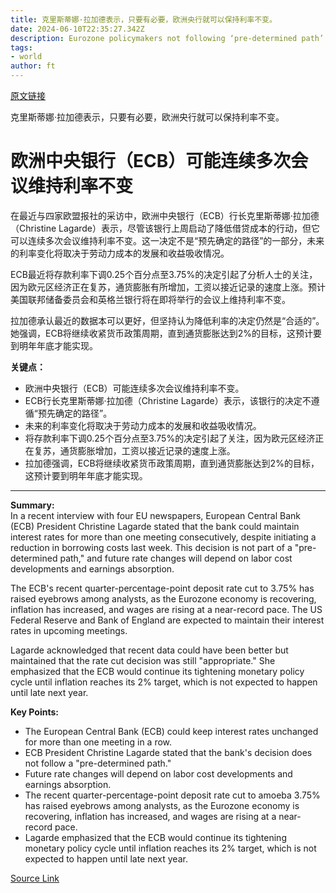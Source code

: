 ```yaml
---
title: 克里斯蒂娜·拉加德表示，只要有必要，欧洲央行就可以保持利率不变。
date: 2024-06-10T22:35:27.342Z
description: Eurozone policymakers not following ‘pre-determined path’ after recent cut, says president
tags: 
- world
author: ft
---
```


[原文链接](https://ft.com/content/27b95ab2-8490-4f81-b31d-12d8e5d37ffd)

克里斯蒂娜·拉加德表示，只要有必要，欧洲央行就可以保持利率不变。

# 欧洲中央银行（ECB）可能连续多次会议维持利率不变

在最近与四家欧盟报社的采访中，欧洲中央银行（ECB）行长克里斯蒂娜·拉加德（Christine Lagarde）表示，尽管该银行上周启动了降低借贷成本的行动，但它可以连续多次会议维持利率不变。这一决定不是“预先确定的路径”的一部分，未来的利率变化将取决于劳动力成本的发展和收益吸收情况。

ECB最近将存款利率下调0.25个百分点至3.75%的决定引起了分析人士的关注，因为欧元区经济正在复苏，通货膨胀有所增加，工资以接近记录的速度上涨。预计美国联邦储备委员会和英格兰银行将在即将举行的会议上维持利率不变。

拉加德承认最近的数据本可以更好，但坚持认为降低利率的决定仍然是“合适的”。她强调，ECB将继续收紧货币政策周期，直到通货膨胀达到2%的目标，这预计要到明年年底才能实现。

**关键点：**
- 欧洲中央银行（ECB）可能连续多次会议维持利率不变。
- ECB行长克里斯蒂娜·拉加德（Christine Lagarde）表示，该银行的决定不遵循“预先确定的路径”。
- 未来的利率变化将取决于劳动力成本的发展和收益吸收情况。
- 将存款利率下调0.25个百分点至3.75%的决定引起了关注，因为欧元区经济正在复苏，通货膨胀增加，工资以接近记录的速度上涨。
- 拉加德强调，ECB将继续收紧货币政策周期，直到通货膨胀达到2%的目标，这预计要到明年年底才能实现。

---

 **Summary:**  
In a recent interview with four EU newspapers, European Central Bank (ECB) President Christine Lagarde stated that the bank could maintain interest rates for more than one meeting consecutively, despite initiating a reduction in borrowing costs last week. This decision is not part of a "pre-determined path," and future rate changes will depend on labor cost developments and earnings absorption.

The ECB's recent quarter-percentage-point deposit rate cut to 3.75% has raised eyebrows among analysts, as the Eurozone economy is recovering, inflation has increased, and wages are rising at a near-record pace. The US Federal Reserve and Bank of England are expected to maintain their interest rates in upcoming meetings.

Lagarde acknowledged that recent data could have been better but maintained that the rate cut decision was still "appropriate." She emphasized that the ECB would continue its tightening monetary policy cycle until inflation reaches its 2% target, which is not expected to happen until late next year.

**Key Points:**  
- The European Central Bank (ECB) could keep interest rates unchanged for more than one meeting in a row.
- ECB President Christine Lagarde stated that the bank's decision does not follow a "pre-determined path."
- Future rate changes will depend on labor cost developments and earnings absorption.
- The recent quarter-percentage-point deposit rate cut to amoeba 3.75% has raised eyebrows among analysts, as the Eurozone economy is recovering, inflation has increased, and wages are rising at a near-record pace.
- Lagarde emphasized that the ECB would continue its tightening monetary policy cycle until inflation reaches its 2% target, which is not expected to happen until late next year.

[Source Link](https://ft.com/content/27b95ab2-8490-4f81-b31d-12d8e5d37ffd)

